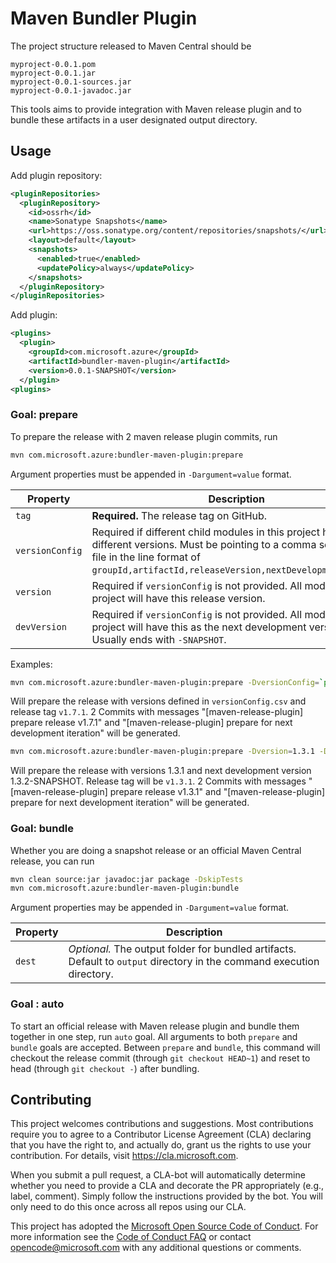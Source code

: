 
# Maven Bundler Plugin

The project structure released to Maven Central should be 

```
myproject-0.0.1.pom
myproject-0.0.1.jar
myproject-0.0.1-sources.jar
myproject-0.0.1-javadoc.jar
```

This tools aims to provide integration with Maven release plugin and to bundle these artifacts in a user designated output directory.

## Usage
Add plugin repository:

```xml
<pluginRepositories>
  <pluginRepository>
    <id>ossrh</id>
    <name>Sonatype Snapshots</name>
    <url>https://oss.sonatype.org/content/repositories/snapshots/</url>
    <layout>default</layout>
    <snapshots>
      <enabled>true</enabled>
      <updatePolicy>always</updatePolicy>
    </snapshots>
  </pluginRepository>
</pluginRepositories>
```

Add plugin:
```xml
<plugins>
  <plugin>
    <groupId>com.microsoft.azure</groupId>
    <artifactId>bundler-maven-plugin</artifactId>
    <version>0.0.1-SNAPSHOT</version>
  </plugin>
<plugins>
```

### Goal: prepare

To prepare the release with 2 maven release plugin commits, run
```bash
mvn com.microsoft.azure:bundler-maven-plugin:prepare
```
Argument properties must be appended in `-Dargument=value` format.

| Property | Description |
|----------|-------------|
| `tag` | **Required.** The release tag on GitHub. |
| `versionConfig` | Required if different child modules in this project have different versions. Must be pointing to a comma separated file in the line format of `groupId,artifactId,releaseVersion,nextDevelopmentVersion`. |
| `version` | Required if `versionConfig` is not provided. All modules in the project will have this release version. |
| `devVersion` | Required if `versionConfig` is not provided. All modules in the project will have this as the next development version. Usually ends with `-SNAPSHOT`. |
 
Examples:
```bash
mvn com.microsoft.azure:bundler-maven-plugin:prepare -DversionConfig=`pwd`/versionConfig.csv -Dtag=v1.7.1
```
Will prepare the release with versions defined in `versionConfig.csv` and release tag `v1.7.1`. 2 Commits with messages "[maven-release-plugin] prepare release v1.7.1" and "[maven-release-plugin] prepare for next development iteration" will be generated.

```bash
mvn com.microsoft.azure:bundler-maven-plugin:prepare -Dversion=1.3.1 -DdevVersion=1.3.2-SNAPSHOT -Dtag=v1.3.1
```
Will prepare the release with versions 1.3.1 and next development version 1.3.2-SNAPSHOT. Release tag will be `v1.3.1`. 2 Commits with messages "[maven-release-plugin] prepare release v1.3.1" and "[maven-release-plugin] prepare for next development iteration" will be generated.

### Goal: bundle

Whether you are doing a snapshot release or an official Maven Central release, you can run

```bash
mvn clean source:jar javadoc:jar package -DskipTests
mvn com.microsoft.azure:bundler-maven-plugin:bundle
```

Argument properties may be appended in `-Dargument=value` format.

| Property | Description |
|----------|-------------|
| `dest` | *Optional.* The output folder for bundled artifacts. Default to `output` directory in the command execution directory. |

### Goal : auto

To start an official release with Maven release plugin and bundle them together in one step, run `auto` goal. All arguments to both `prepare` and `bundle` goals are accepted. Between `prepare` and `bundle`, this command will checkout the release commit (through `git checkout HEAD~1`) and reset to head (through `git checkout -`) after bundling.

##  Contributing

This project welcomes contributions and suggestions.  Most contributions require you to agree to a
Contributor License Agreement (CLA) declaring that you have the right to, and actually do, grant us
the rights to use your contribution. For details, visit https://cla.microsoft.com.

When you submit a pull request, a CLA-bot will automatically determine whether you need to provide
a CLA and decorate the PR appropriately (e.g., label, comment). Simply follow the instructions
provided by the bot. You will only need to do this once across all repos using our CLA.

This project has adopted the [Microsoft Open Source Code of Conduct](https://opensource.microsoft.com/codeofconduct/).
For more information see the [Code of Conduct FAQ](https://opensource.microsoft.com/codeofconduct/faq/) or
contact [opencode@microsoft.com](mailto:opencode@microsoft.com) with any additional questions or comments.
